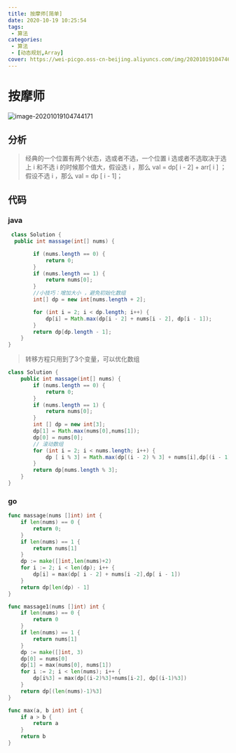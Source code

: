 ```yaml
---
title: 按摩师[简单]
date: 2020-10-19 10:25:54
tags: 
 - 算法
categories: 
 - 算法
 - [动态规划,Array]
cover: https://wei-picgo.oss-cn-beijing.aliyuncs.com/img/20201019104746.png
---
```


# 按摩师

![image-20201019104744171](https://wei-picgo.oss-cn-beijing.aliyuncs.com/img/20201019104746.png)

## 分析

> 经典的一个位置有两个状态，选或者不选，一个位置 i 选或者不选取决于选上 i 和不选 i 的时候那个值大，假设选 i ，那么 val = dp[ i - 2] + arr[ i ] ；假设不选 i ，那么 val = dp [ i - 1]； 

## 代码

### java

```java
 class Solution {
  public int massage(int[] nums) {

        if (nums.length == 0) {
            return 0;
        }
        if (nums.length == 1) {
            return nums[0];
        }
        //小技巧：增加大小 ，避免初始化数组
        int[] dp = new int[nums.length + 2];

        for (int i = 2; i < dp.length; i++) {
            dp[i] = Math.max(dp[i - 2] + nums[i - 2], dp[i - 1]);
        }
        return dp[dp.length - 1];
    }
}

```

> 转移方程只用到了3个变量，可以优化数组

```java
class Solution {
    public int massage(int[] nums) {
        if (nums.length == 0) {
            return 0;
        }
        if (nums.length == 1) {
            return nums[0];
        }
        int [] dp = new int[3];
        dp[1] = Math.max(nums[0],nums[1]);
        dp[0] = nums[0];
        // 滚动数组
        for (int i = 2; i < nums.length; i++) {
            dp [ i % 3] = Math.max(dp[(i - 2) % 3] + nums[i],dp[(i - 1) % 3]);
        }
        return dp[nums.length % 3];
    }
}
```



### go

```go
func massage(nums []int) int {
	if len(nums) == 0 {
		return 0;
	}
	if len(nums) == 1 {
		return nums[1]
	}
	dp := make([]int,len(nums)+2)
	for i := 2; i < len(dp); i++ {
		dp[i] = max(dp[ i - 2] + nums[i -2],dp[ i - 1])
	}
	return dp[len(dp) - 1]
}

func massage1(nums []int) int {
	if len(nums) == 0 {
		return 0
	}
	if len(nums) == 1 {
		return nums[1]
	}
	dp := make([]int, 3)
	dp[0] = nums[0]
	dp[1] = max(nums[0], nums[1])
	for i := 2; i < len(nums); i++ {
		dp[i%3] = max(dp[(i-2)%3]+nums[i-2], dp[(i-1)%3])
	}
	return dp[(len(nums)-1)%3]
}

func max(a, b int) int {
	if a > b {
		return a
	}
	return b
}

```

